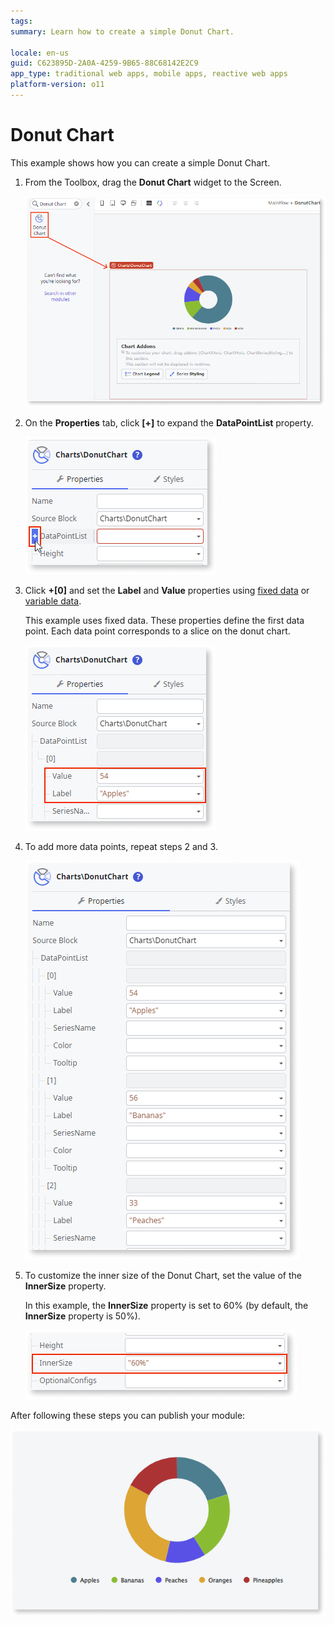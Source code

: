 ```yaml
---
tags:
summary: Learn how to create a simple Donut Chart.

locale: en-us
guid: C623895D-2A0A-4259-9B65-88C68142E2C9
app_type: traditional web apps, mobile apps, reactive web apps
platform-version: o11
---
```


# Donut Chart

This example shows how you can create a simple Donut Chart.

1. From the Toolbox, drag the **Donut Chart** widget to the Screen.

    ![Drag the Line Chart widget to the screen](images/chartdonut-drag-ss.png)

1. On the **Properties** tab, click **[+]** to expand the **DataPointList** property.

    ![Expand the Data Point List property](images/chartdonut-expand-ss.png)

1. Click **+[0]** and set the **Label** and **Value** properties using [fixed data](chart-data-v2.md#populate-your-chart-with-fixed-data) or [variable data](chart-data-v2.md#populate-your-chart-with-variable-data). 

    This example uses fixed data. These properties define the first data point. Each data point corresponds to a slice on the donut chart. 

    ![Set datapoint](images/chartdonut-datapoint-ss.png)

1. To add more data points, repeat steps 2 and 3.
    
    ![Add more datapoint](images/chartdonut-extra-datapoints-ss.png)

1. To customize the inner size of the Donut Chart, set the value of the **InnerSize** property. 

    In this example, the **InnerSize** property is set to 60% (by default, the **InnerSize** property is 50%).

    ![Set inner size of donut](images/chartdonut-innersize-ss.png)

After following these steps you can publish your module:

![Result](images/chartdonut-result.png)
